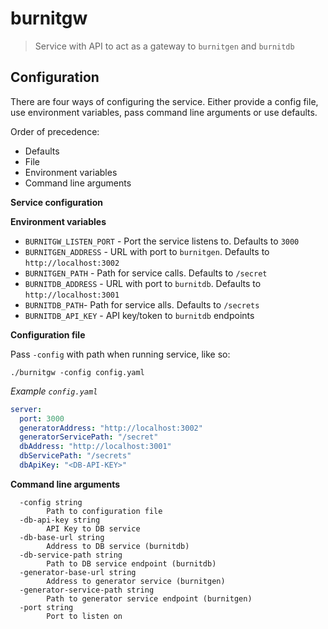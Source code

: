 # burnitgw

> Service with API to act as a gateway to `burnitgen` and `burnitdb`

## Configuration

There are four ways of configuring the service. Either provide a config file, use environment variables, pass command line arguments or use defaults.

Order of precedence:

* Defaults
* File
* Environment variables
* Command line arguments

**Service configuration**

**Environment variables**

* `BURNITGW_LISTEN_PORT` - Port the service listens to. Defaults to `3000`
* `BURNITGEN_ADDRESS` - URL with port to `burnitgen`. Defaults to `http://localhost:3002`
* `BURNITGEN_PATH` - Path for service calls. Defaults to `/secret`
* `BURNITDB_ADDRESS` - URL with port to `burnitdb`. Defaults to `http://localhost:3001`
* `BURNITDB_PATH`- Path for service alls. Defaults to `/secrets`
* `BURNITDB_API_KEY` - API key/token to `burnitdb` endpoints

**Configuration file**

Pass `-config` with path when running service, like so:
```
./burnitgw -config config.yaml
```

*Example `config.yaml`*

```yaml
server:
  port: 3000
  generatorAddress: "http://localhost:3002"
  generatorServicePath: "/secret"
  dbAddress: "http://localhost:3001"
  dbServicePath: "/secrets"
  dbApiKey: "<DB-API-KEY>"
```

**Command line arguments**

```shell
  -config string
        Path to configuration file
  -db-api-key string
        API Key to DB service
  -db-base-url string
        Address to DB service (burnitdb)
  -db-service-path string
        Path to DB service endpoint (burnitdb)
  -generator-base-url string
        Address to generator service (burnitgen)
  -generator-service-path string
        Path to generator service endpoint (burnitgen)
  -port string
        Port to listen on
```
